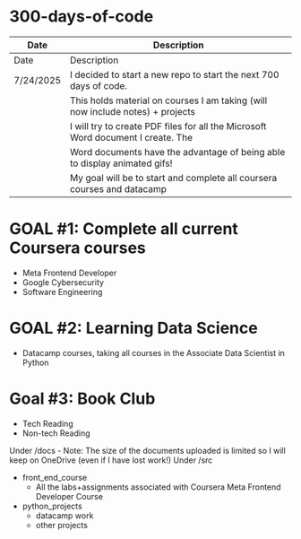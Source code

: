 # 300-days-of-code


|Date|Description|
|-----------------|------------------------------------------------------------|
|Date       |   Description |
|7/24/2025  |I decided to start a new repo to start the next 700 days of code.|
|           |This holds material on courses I am taking (will now include notes) + projects|
|           |I will try to create PDF files for all the Microsoft Word document I create. The|
|           |Word documents have the advantage of being able to display animated gifs!| 
|	    |My goal will be to start and complete all coursera courses and datacamp|


# GOAL #1: Complete all current Coursera courses
- Meta Frontend Developer
- Google Cybersecurity
- Software Engineering

# GOAL #2: Learning Data Science
- Datacamp courses, taking all courses in the Associate Data Scientist in Python

# Goal #3: Book Club
- Tech Reading
- Non-tech Reading


Under /docs
    - Note: The size of the documents uploaded is limited so I will keep on OneDrive (even if I have lost work!)
Under /src
- front_end_course
    - All the labs+assignments associated with Coursera Meta Frontend Developer Course
- python_projects
    - datacamp work
    - other projects
